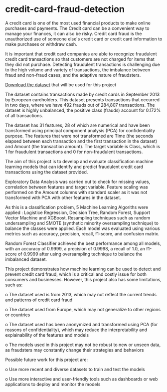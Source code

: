 # credit-card-fraud-detection
A credit card is one of the most used financial products to make online purchases and payments. The Credit card can be a convenient way to manage your finances, it can also be risky. Credit card fraud is the unauthorized use of someone else's credit card or credit card information to make purchases or withdraw cash.

It is important that credit card companies are able to recognize fraudulent credit card transactions so that customers are not charged for items that they did not purchase. 
Detecting fraudulent transactions is challenging due to the high volume and variety of transactions, the imbalance between fraud and non-fraud cases, and the adaptive nature of fraudsters.

[Download the dataset](https://kh3-ls-storage.s3.us-east-1.amazonaws.com/DS%20Project%20Guide%20Data%20Set/creditcard.csv) that will be used for this project

The dataset contains transactions made by credit cards in September 2013 by European cardholders. This dataset presents transactions that occurred in two days, where we have 492 frauds out of 284,807 transactions. The dataset is highly unbalanced, the positive class (frauds) account for 0.172% of all transactions.

The dataset has 31 features, 28 of which are numerical and have been transformed using principal component analysis (PCA) for confidentiality purpose. The features that were not transformed are Time (the seconds elapsed between each transaction and the first transaction in the dataset) and Amount (the transaction amount). The target variable is Class, which is 1 for fraudulent transactions and 0 for non-fraudulent transactions.

The aim of this project is to develop and evaluate classification machine learning models that can identify and predict fraudulent credit card transactions using the dataset provided.

Exploratory Data Analysis was carried out to check for missing values, correlation between features and target variable. Feature scaling was performed on the Amount columns with standard scaler as it was not transformed with PCA with other features in the dataset.

As this is a classification problem, 5 Machine Learning Algoriths were applied : Logistice Regression, Decision Tree, Random Forest, Support Vector Machine and XGBoost. Resampling techniques such as random undersampling and SMOTE (synthetic minority oversampling technique) to balance the classes were applied. Each model was evaluated using various metrics such as accuracy, precision, recall, f1-score, and confusion matrix.

Random Forest Classifier achieved the best performance among all models, with an accuracy of 0.9999, a precision of 0.9998, a recall of 1.0, an f1-score of 0.9999 after using oversampling technique to balance the imbalanced dataset.

This project demonstrates how machine learning can be used to detect and prevent credit card fraud, which is a critical and costly issue for both consumers and businesses. However, this project also has some limitations, such as:

  o	The dataset used is from 2013, which may not reflect the current trends and patterns of credit card fraud

  o	The dataset used from Europe, which may not generalize to other regions or countries

  o	The dataset used has been anonymized and transformed using PCA (for reasons of confidentiality), which may reduce the interpretability and explainability of the features and models

  o	The models used in this project may not be robust to new or unseen data, as fraudsters may constantly change their strategies and behaviors

Possible future work for this project are:

o	Use more recent and diverse datasets to train and test the models

o	Use more interactive and user-friendly tools such as dashboards or web applications to deploy and monitor the models
